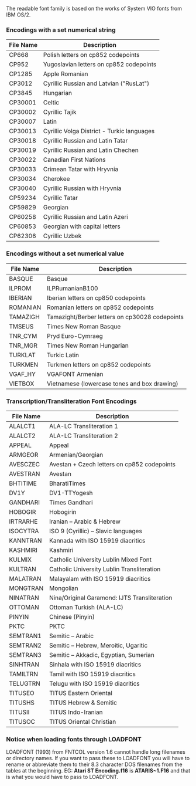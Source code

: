 ﻿The readable font family is based on the works of System VIO fonts from IBM OS/2.

### Encodings with a set numerical string
| File Name | Description                                |
|-----------|--------------------------------------------|
| CP668     | Polish letters on cp852 codepoints         |
| CP952     | Yugoslavian letters on cp852 codepoints    |
| CP1285    | Apple Romanian                             |
| CP3012    | Cyrillic Russian and Latvian ("RusLat")    |
| CP3845    | Hungarian                                  |
| CP30001   | Celtic                                     |
| CP30002   | Cyrillic Tajik                             |
| CP30007   | Latin                                      |
| CP30013   | Cyrillic Volga District - Turkic languages |
| CP30018   | Cyrillic Russian and Latin Tatar           |
| CP30019   | Cyrillic Russian and Latin Chechen         |
| CP30022   | Canadian First Nations                     |
| CP30033   | Crimean Tatar with Hryvnia                 |
| CP30034   | Cherokee                                   |
| CP30040   | Cyrillic Russian with Hryvnia              |
| CP59234   | Cyrillic Tatar                             |
| CP59829   | Georgian                                   |
| CP60258   | Cyrillic Russian and Latin Azeri           |
| CP60853   | Georgian with capital letters              |
| CP62306   | Cyrillic Uzbek                             |

### Encodings without a set numerical value
| File Name | Description                                    |
|-----------|------------------------------------------------|
| BASQUE    | Basque                                         |
| ILPROM    | ILPRumanianB100                                |
| IBERIAN   | Iberian letters on cp850 codepoints            |
| ROMANIAN  | Romanian letters on cp852 codepoints           |
| TAMAZIGH  | Tamazight/Berber letters on cp30028 codepoints |
| TMSEUS    | Times New Roman Basque                         |
| TNR_CYM   | Pryd Euro-Cymraeg                              |
| TNR_MGR   | Times New Roman Hungarian                      |
| TURKLAT   | Turkic Latin                                   |
| TURKMEN   | Turkmen letters on cp852 codepoints            |
| VGAF_HY   | VGAFONT Armenian                               |
| VIETBOX   | Vietnamese (lowercase tones and box drawing)   |

### Transcription/Transliteration Font Encodings
| File Name | Description                                      |
|-----------|--------------------------------------------------|
| ALALCT1   | ALA-LC Transliteration 1                         |
| ALALCT2   | ALA-LC Transliteration 2                         |
| APPEAL    | Appeal                                           |
| ARMGEOR   | Armenian/Georgian                                |
| AVESCZEC  | Avestan + Czech letters on cp852 codepoints      |
| AVESTRAN  | Avestan                                          |
| BHTITIME  | BharatiTimes                                     |
| DV1Y      | DV1-TTYogesh                                     |
| GANDHARI  | Times Gandhari                                   |
| HOBOGIR   | Hobogirin                                        |
| IRTRARHE  | Iranian – Arabic & Hebrew                        |
| ISOCYTRA  | ISO 9 (Cyrillic) – Slavic languages              |
| KANNTRAN  | Kannada with ISO 15919 diacritics                |
| KASHMIRI  | Kashmiri                                         |
| KULMIX    | Catholic University Lublin Mixed Font            |
| KULTRAN   | Catholic University Lublin Transliteration       |
| MALATRAN  | Malayalam with ISO 15919 diacritics              |
| MONGTRAN  | Mongolian                                        |
| NINATRAN  | Nina/Original Garamond: IJTS Transliteration     |
| OTTOMAN   | Ottoman Turkish (ALA-LC)                         |
| PINYIN    | Chinese (Pinyin)                                 |
| PKTC      | PKTC                                             |
| SEMTRAN1  | Semitic – Arabic                                 |
| SEMTRAN2  | Semitic – Hebrew, Meroitic, Ugaritic             |
| SEMTRAN3  | Semitic – Akkadic, Egyptian, Sumerian            |
| SINHTRAN  | Sinhala with ISO 15919 diacritics                |
| TAMILTRN  | Tamil with ISO 15919 diacritics                  |
| TELUGTRN  | Telugu with ISO 15919 diacritics                 |
| TITUSEO   | TITUS Eastern Oriental                           |
| TITUSHS   | TITUS Hebrew & Semitic                           |
| TITUSII   | TITUS Indo-Iranian                               |
| TITUSOC   | TITUS Oriental Christian                         |

### Notice when loading fonts through LOADFONT
LOADFONT (1993) from FNTCOL version 1.6 cannot handle long filenames or directory names.  If you want to pass these to LOADFONT you will have to rename or abbreviate them to their 8.3 character DOS filenames from the tables at the beginning.  EG: **Atari ST Encoding.f16** is **ATARIS~1.F16** and that is what you would have to pass to LOADFONT.

